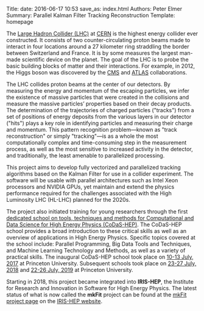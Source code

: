 Title: 
date: 2016-06-17 10:53
save_as: index.html
Authors: Peter Elmer
Summary: Parallel Kalman Filter Tracking Reconstruction
Template: homepage

The [Large Hadron Collider (LHC)](https://home.cern/topics/large-hadron-collider)
at [CERN](https://home.cern/) is the highest energy
collider ever constructed. It consists of two counter-circulating
proton beams made to interact in four locations around a 27 kilometer
ring straddling the border between Switzerland and France. It is
by some measures the largest man-made scientific device on the
planet. The goal of the LHC is to probe the basic building blocks
of matter and their interactions. For example, in 2012, the Higgs boson 
was discovered by the [CMS](https://home.cern/about/experiments/cms) and
[ATLAS](https://home.cern/about/experiments/atlas) collaborations.

The LHC collides proton beams at the center of our detectors.
By measuring the energy and momentum of the escaping particles, we
infer the existence of massive particles that were created in the collisions
and measure the massive particles’ properties based on their decay products.
The determination of the trajectories of charged particles 
("tracks") from a set of positions of energy deposits from the various layers 
in our detector ("hits") plays a key role in identifying particles and 
measuring their charge and momentum. This pattern recognition
problem&mdash;known as "track reconstruction" or simply "tracking"&mdash;is
as a whole the most computationally complex and time-consuming step in the
measurement process, as well as the most sensitive to increased activity in 
the detector, and traditionally, the least amenable to parallelized 
processing.

This project aims to develop fully vectorized and parallelized tracking
algorithms based on the Kalman Filter for use in a collider experiment.
The software will be usable with parallel architectures such as Intel Xeon
processors and NVIDIA GPUs, yet maintain and extend the physics performance 
required for the challenges associated with the High Luminosity LHC (HL-LHC)
planned for the 2020s.

The project also initiated training for young researchers through the first
[dedicated school on tools, techniques and methods for Computational and Data
Science for High Energy Physics (CoDaS-HEP)](http://codas-hep.org). The
CoDaS-HEP school provides a broad introduction to these critical skills as
well as an overview of applications in High Energy Physics. Specific
topics covered at the school include: Parallel Programming, Big Data Tools
and Techniques, and Machine Learning Technology and Methods, as well as a
variety of practical skills. The inaugural CoDaS-HEP school took place on
[10-13 July, 2017](https://indico.cern.ch/event/625333/) at Princeton
University. Subsequent schools took place on 
[23-27 July, 2018](https://indico.cern.ch/event/707498/) and
[22-26 July, 2019](https://indico.cern.ch/event/814979/timetable) at
Princeton University.

Starting in 2018, this project became integrated into **IRIS-HEP**, the
Institute for Research and Innovation in Software for High Energy Physics.
The latest status of what is now called the **mkFit** project can be found at
the [mkFit project page](https://iris-hep.org/projects/mkfit.html) on the
[IRIS-HEP website](https://iris-hep.org).
